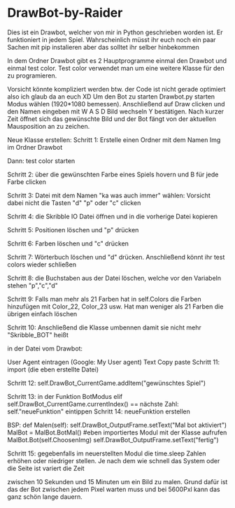 # DrawBot-by-Raider
Dies ist ein Drawbot, welcher von mir in Python geschrieben worden ist. Er funktioniert in jedem Spiel.
Wahrscheinlich müsst ihr euch noch ein paar Sachen mit pip instalieren aber das solltet ihr selber hinbekommen

In dem Ordner Drawbot gibt es 2 Hauptprogramme einmal den Drawbot und einmal test color. 
Test color verwendet man um eine weitere Klasse für den zu programieren.

Vorsicht könnte kompliziert werden btw. der Code ist nicht gerade optimiert also ich glaub da an euch XD
Um den Bot zu starten Drawbot.py starten Modus wählen (1920*1080 bemessen). Anschließend auf Draw clicken und den Namen eingeben mit W A S D Bild wechseln Y bestätigen.
Nach kurzer Zeit öffnet sich das gewünschte Bild und der Bot fängt von der aktuellen Mausposition an zu zeichen.

Neue Klasse erstellen:
Schritt 1:
Erstelle einen Ordner mit dem Namen Img im Ordner Drawbot

Dann:
test color starten

Schritt 2:
über die gewünschten Farbe eines Spiels hovern und B für jede Farbe clicken

Schritt 3:
Datei mit dem Namen "ka was auch immer" wählen: Vorsicht dabei nicht die Tasten "d" "p" oder "c" clicken

Schritt 4: 
die Skribble IO Datei öffnen und in die vorherige Datei kopieren

Schritt 5:
Positionen löschen und "p" drücken

Schritt 6:
Farben löschen und "c" drücken

Schritt 7:
Wörterbuch löschen und "d" drücken. Anschließend könnt ihr test colors wieder schließen 

Schritt 8:
die Buchstaben aus der Datei löschen, welche vor den Variabeln stehen "p","c","d"

Schritt 9:
Falls man mehr als 21 Farben hat in self.Colors die Farben hinzufügen mit Color_22, Color_23 usw. Hat man weniger als 21 Farben die übrigen einfach löschen

Schritt 10:
Anschließend die Klasse umbennen damit sie nicht mehr "Skribble_BOT" heißt

in der Datei vom Drawbot:

User Agent eintragen (Google: My User agent) Text Copy paste
Schritt 11:
import (die eben erstellte Datei)

Schritt 12:
self.DrawBot_CurrentGame.addItem("gewünschtes Spiel")

Schritt 13:
in der Funktion BotModus
        elif self.DrawBot_CurrentGame.currentIndex() == nächste Zahl:
            self."neueFunktion"
eintippen
Schritt 14:
neueFunktion erstellen

BSP:
    def Malen(self):
        self.DrawBot_OutputFrame.setText("Mal bot aktiviert")
        MalBot = MalBot.BotMal()  #eben importiertes Modul mit der Klasse aufrufen
        MalBot.Bot(self.ChoosenImg) 
        self.DrawBot_OutputFrame.setText("fertig")

Schritt 15:
gegebenfalls im neuerstellten Modul die time.sleep Zahlen erhöhen oder niedriger stellen. Je nach dem wie schnell das System oder die Seite ist variert die Zeit 

zwischen 10 Sekunden und 15 Minuten um ein Bild zu malen.
Grund dafür ist das der Bot zwischen jedem Pixel warten muss und bei 5600Pxl kann das ganz schön lange dauern.
